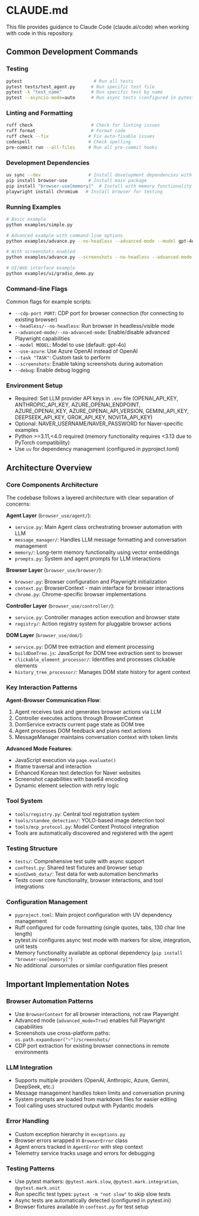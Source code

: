 # CLAUDE.md

This file provides guidance to Claude Code (claude.ai/code) when working with code in this repository.

## Common Development Commands

### Testing
```bash
pytest                           # Run all tests
pytest tests/test_agent.py      # Run specific test file
pytest -k "test_name"           # Run specific test by name
pytest --asyncio-mode=auto      # Run async tests (configured in pytest.ini)
```

### Linting and Formatting
```bash
ruff check                      # Check for linting issues
ruff format                     # Format code
ruff check --fix               # Fix auto-fixable issues
codespell                      # Check spelling
pre-commit run --all-files     # Run all pre-commit hooks
```

### Development Dependencies
```bash
uv sync --dev                  # Install development dependencies with UV
pip install browser-use        # Install main package
pip install "browser-use[memory]"  # Install with memory functionality (requires Python<3.13)
playwright install chromium   # Install browser for testing
```

### Running Examples
```bash
# Basic example
python examples/simple.py

# Advanced example with command-line options
python examples/advance.py --no-headless --advanced-mode --model gpt-4o

# With screenshots enabled
python examples/advance.py --screenshots --no-headless --advanced-mode

# UI/Web interface example
python examples/ui/gradio_demo.py
```

### Command-line Flags
Common flags for example scripts:
- `--cdp-port PORT`: CDP port for browser connection (for connecting to existing browser)
- `--headless/--no-headless`: Run browser in headless/visible mode
- `--advanced-mode/--no-advanced-mode`: Enable/disable advanced Playwright capabilities
- `--model MODEL`: Model to use (default: gpt-4o)
- `--use-azure`: Use Azure OpenAI instead of OpenAI
- `--task "TASK"`: Custom task to perform
- `--screenshots`: Enable taking screenshots during automation
- `--debug`: Enable debug logging

### Environment Setup
- Required: Set LLM provider API keys in `.env` file (OPENAI_API_KEY, ANTHROPIC_API_KEY, AZURE_OPENAI_ENDPOINT, AZURE_OPENAI_KEY, AZURE_OPENAI_API_VERSION, GEMINI_API_KEY, DEEPSEEK_API_KEY, GROK_API_KEY, NOVITA_API_KEY)
- Optional: NAVER_USERNAME/NAVER_PASSWORD for Naver-specific examples
- Python >=3.11,<4.0 required (memory functionality requires <3.13 due to PyTorch compatibility)
- Use `uv` for dependency management (configured in pyproject.toml)

## Architecture Overview

### Core Components Architecture
The codebase follows a layered architecture with clear separation of concerns:

**Agent Layer** (`browser_use/agent/`):
- `service.py`: Main Agent class orchestrating browser automation with LLM
- `message_manager/`: Handles LLM message formatting and conversation management  
- `memory/`: Long-term memory functionality using vector embeddings
- `prompts.py`: System and agent prompts for LLM interactions

**Browser Layer** (`browser_use/browser/`):
- `browser.py`: Browser configuration and Playwright initialization
- `context.py`: BrowserContext - main interface for browser interactions
- `chrome.py`: Chrome-specific browser implementations

**Controller Layer** (`browser_use/controller/`):
- `service.py`: Controller manages action execution and browser state
- `registry/`: Action registry system for pluggable browser actions

**DOM Layer** (`browser_use/dom/`):
- `service.py`: DOM tree extraction and element processing
- `buildDomTree.js`: JavaScript for DOM tree extraction sent to browser
- `clickable_element_processor/`: Identifies and processes clickable elements
- `history_tree_processor/`: Manages DOM state history for agent context

### Key Interaction Patterns

**Agent-Browser Communication Flow**:
1. Agent receives task and generates browser actions via LLM
2. Controller executes actions through BrowserContext 
3. DomService extracts current page state as DOM tree
4. Agent processes DOM feedback and plans next actions
5. MessageManager maintains conversation context with token limits

**Advanced Mode Features**:
- JavaScript execution via `page.evaluate()`
- Iframe traversal and interaction
- Enhanced Korean text detection for Naver websites
- Screenshot capabilities with base64 encoding
- Dynamic element selection with retry logic

### Tool System
- `tools/registry.py`: Central tool registration system
- `tools/standee_detection/`: YOLO-based image detection tool
- `tools/mcp_protocol.py`: Model Context Protocol integration
- Tools are automatically discovered and registered with the agent

### Testing Structure
- `tests/`: Comprehensive test suite with async support
- `conftest.py`: Shared test fixtures and browser setup
- `mind2web_data/`: Test data for web automation benchmarks
- Tests cover core functionality, browser interactions, and tool integrations

### Configuration Management
- `pyproject.toml`: Main project configuration with UV dependency management
- Ruff configured for code formatting (single quotes, tabs, 130 char line length)
- pytest.ini configures async test mode with markers for slow, integration, unit tests
- Memory functionality available as optional dependency (`pip install "browser-use[memory]"`)
- No additional .cursorrules or similar configuration files present

## Important Implementation Notes

### Browser Automation Patterns
- Use `BrowserContext` for all browser interactions, not raw Playwright
- Advanced mode (`advanced_mode=True`) enables full Playwright capabilities
- Screenshots use cross-platform paths: `os.path.expanduser("~")/screenshots/`
- CDP port extraction for existing browser connections in remote environments

### LLM Integration
- Supports multiple providers (OpenAI, Anthropic, Azure, Gemini, DeepSeek, etc.)
- Message management handles token limits and conversation pruning
- System prompts are loaded from markdown files for easier editing
- Tool calling uses structured output with Pydantic models

### Error Handling
- Custom exception hierarchy in `exceptions.py`
- Browser errors wrapped in `BrowserError` class
- Agent errors tracked in `AgentError` with step context
- Telemetry service tracks usage and errors for debugging

### Testing Patterns
- Use pytest markers: `@pytest.mark.slow`, `@pytest.mark.integration`, `@pytest.mark.unit`
- Run specific test types: `pytest -m "not slow"` to skip slow tests
- Async tests are automatically detected (configured in pytest.ini)
- Browser fixtures available in `conftest.py` for test setup